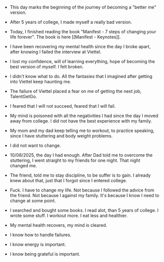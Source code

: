 - This day marks the beginning of the journey of becoming a "better me" version.

- After 5 years of college, I made myself a really bad version.

- Today, I finished reading the book "Manifest - 7 steps of changing your life forever". The book is here [[Manifest - Keynotes]].

- I have been recovering my mental health since the day I broke apart, after knowing I failed the interview at Viettel.
- I lost my confidence, will of learning everything, hope of becoming the best version of myself. I felt broken.
- I didn't know what to do. All the fantasies that I imagined after getting into Viettel keep haunting me.

- The failure of Viettel placed a fear on me of getting the next job, TalentGetGo.
- I feared that I will not succeed, feared that I will fail.

- My mind is poisoned with all the negativities I had since the day I moved away from college. I did not have the best experience with my family. 
- My mom and my dad keep telling me to workout, to practice speaking, since I have stuttering and body weight problems.

- I did not want to change.

- 10/08/2025, the day I had enough. After Dad told me to overcome the stuttering, I went straight to my friends for one night. That night changed me.
- The friend, told me to stay discipline, to be suffer is to gain. I already knew about that, just that I forgot since I entered college.

- Fuck. I have to change my life. Not because I followed the advice from the friend. Not because I against my family. It's because I know I need to change at some point.

- I searched and bought some books. I read alot, than 5 years of college. I wrote some stuff. I workout more. I eat less and healthier. 
- My mental health recovers, my mind is cleared. 
- I know how to handle failures.
- I know energy is important.
- I know being grateful is important.